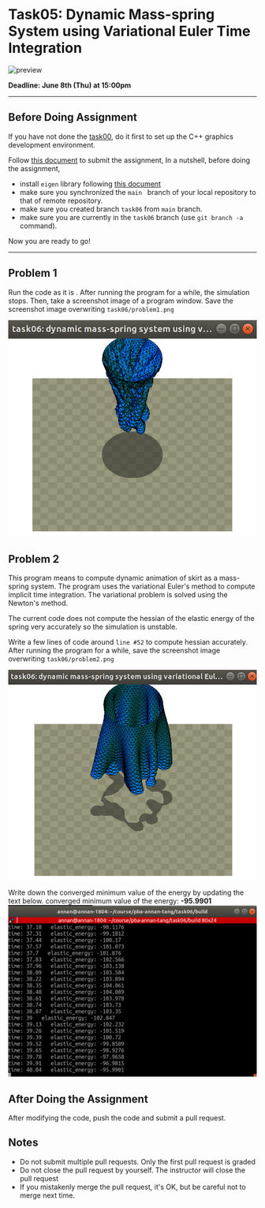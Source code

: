 # Task05: Dynamic Mass-spring System using Variational Euler Time Integration

![preview](preview.png)

**Deadline: June 8th (Thu) at 15:00pm**

----

## Before Doing Assignment

If you have not done the [task00](../task00), do it first to set up the C++ graphics development environment.

Follow [this document](../doc/submit.md) to submit the assignment, In a nutshell, before doing the assignment,

- install `eigen` library following  [this document](../doc/setup_eigen.md)
- make sure you synchronized the `main ` branch of your local repository  to that of remote repository.
- make sure you created branch `task06` from `main` branch.
- make sure you are currently in the `task06` branch (use `git branch -a` command).

Now you are ready to go!

---

## Problem 1

Run the code as it is .  After running the program for a while, the simulation stops. Then, take a screenshot image of a program window. 
Save the screenshot image overwriting `task06/problem1.png`

![problem1](problem1.png)


## Problem 2

This program means to compute dynamic animation of skirt as a mass-spring system. The program uses the variational Euler's method to compute implicit time integration. The variational problem is solved using the Newton's method.  

The current code does not compute the hessian of the elastic energy of the spring very accurately so the simulation is unstable.

Write a few lines of code around `line #52` to compute hessian accurately. After running the program for a while, save the screenshot image overwriting `task06/problem2.png`

![problem2](problem2.png)

Write down the converged minimum value of the energy by updating the text below.
converged minimum value of the energy: **-95.9901**
![elastic_energy](final_elastic_energy.png)

## After Doing the Assignment

After modifying the code, push the code and submit a pull request.




## Notes

- Do not submit multiple pull requests. Only the first pull request is graded
- Do not close the pull request by yourself. The instructor will close the pull request
- If you mistakenly merge the pull request, it's OK, but be careful not to merge next time. 
